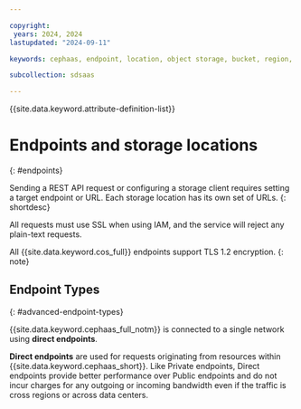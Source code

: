 ```yaml
---

copyright:
 years: 2024, 2024
lastupdated: "2024-09-11"

keywords: cephaas, endpoint, location, object storage, bucket, region, rclone, resiliency

subcollection: sdsaas

---
```


{{site.data.keyword.attribute-definition-list}}

# Endpoints and storage locations
{: #endpoints}

Sending a REST API request or configuring a storage client requires setting a target endpoint or URL. Each storage location has its own set of URLs.
{: shortdesc}

All requests must use SSL when using IAM, and the service will reject any plain-text requests.

All {{site.data.keyword.cos_full}} endpoints support TLS 1.2 encryption.
{: note}


## Endpoint Types
{: #advanced-endpoint-types}

{{site.data.keyword.cephaas_full_notm}} is connected to a single network using **direct endpoints**.

**Direct endpoints** are used for requests originating from resources within {{site.data.keyword.cephaas_short}}. Like Private endpoints, Direct endpoints provide better performance over Public endpoints and do not incur charges for any outgoing or incoming bandwidth even if the traffic is cross regions or across data centers.
